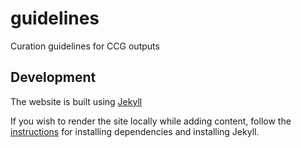 # guidelines
Curation guidelines for CCG outputs


## Development

The website is built using [Jekyll](https://jekyllrb.com/)

If you wish to render the site locally while adding content,
follow the [instructions](https://jekyllrb.com/docs/installation/)
for installing dependencies and installing Jekyll.

